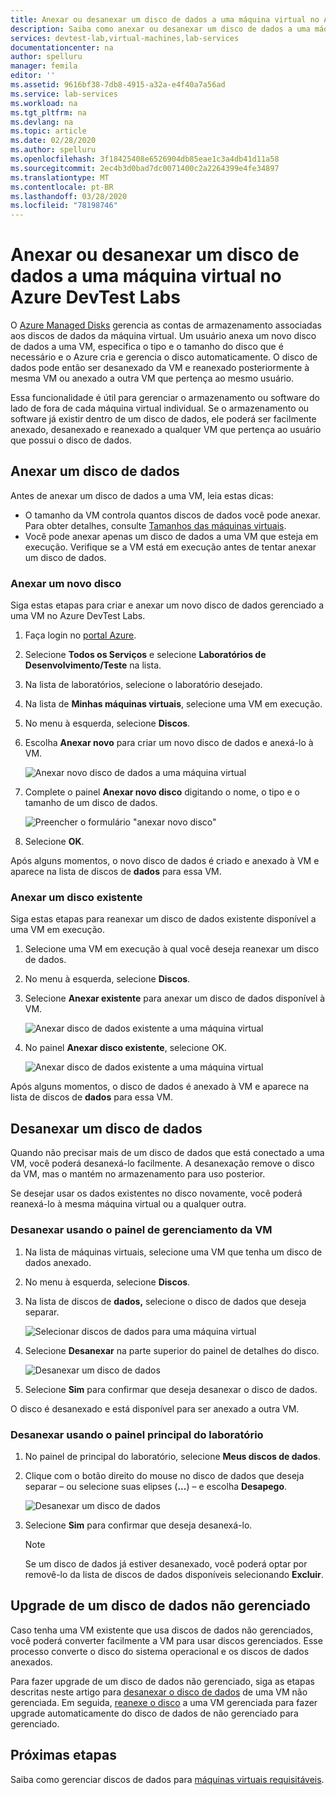 ```yaml
---
title: Anexar ou desanexar um disco de dados a uma máquina virtual no Azure DevTest Labs
description: Saiba como anexar ou desanexar um disco de dados a uma máquina virtual no Azure DevTest Labs
services: devtest-lab,virtual-machines,lab-services
documentationcenter: na
author: spelluru
manager: femila
editor: ''
ms.assetid: 9616bf38-7db8-4915-a32a-e4f40a7a56ad
ms.service: lab-services
ms.workload: na
ms.tgt_pltfrm: na
ms.devlang: na
ms.topic: article
ms.date: 02/28/2020
ms.author: spelluru
ms.openlocfilehash: 3f18425408e6526904db85eae1c3a4db41d11a58
ms.sourcegitcommit: 2ec4b3d0bad7dc0071400c2a2264399e4fe34897
ms.translationtype: MT
ms.contentlocale: pt-BR
ms.lasthandoff: 03/28/2020
ms.locfileid: "78198746"
---
```

# <a name="attach-or-detach-a-data-disk-to-a-virtual-machine-in-azure-devtest-labs"></a>Anexar ou desanexar um disco de dados a uma máquina virtual no Azure DevTest Labs
O [Azure Managed Disks](https://docs.microsoft.com/azure/virtual-machines/windows/managed-disks-overview) gerencia as contas de armazenamento associadas aos discos de dados da máquina virtual. Um usuário anexa um novo disco de dados a uma VM, especifica o tipo e o tamanho do disco que é necessário e o Azure cria e gerencia o disco automaticamente. O disco de dados pode então ser desanexado da VM e reanexado posteriormente à mesma VM ou anexado a outra VM que pertença ao mesmo usuário.

Essa funcionalidade é útil para gerenciar o armazenamento ou software do lado de fora de cada máquina virtual individual. Se o armazenamento ou software já existir dentro de um disco de dados, ele poderá ser facilmente anexado, desanexado e reanexado a qualquer VM que pertença ao usuário que possui o disco de dados.

## <a name="attach-a-data-disk"></a>Anexar um disco de dados
Antes de anexar um disco de dados a uma VM, leia estas dicas:

- O tamanho da VM controla quantos discos de dados você pode anexar. Para obter detalhes, consulte [Tamanhos das máquinas virtuais](https://docs.microsoft.com/azure/virtual-machines/windows/sizes).
- Você pode anexar apenas um disco de dados a uma VM que esteja em execução. Verifique se a VM está em execução antes de tentar anexar um disco de dados.

### <a name="attach-a-new-disk"></a>Anexar um novo disco
Siga estas etapas para criar e anexar um novo disco de dados gerenciado a uma VM no Azure DevTest Labs.

1. Faça login no [portal Azure](https://go.microsoft.com/fwlink/p/?LinkID=525040).
1. Selecione **Todos os Serviços** e selecione **Laboratórios de Desenvolvimento/Teste** na lista.
1. Na lista de laboratórios, selecione o laboratório desejado. 
1. Na lista de **Minhas máquinas virtuais**, selecione uma VM em execução.
1. No menu à esquerda, selecione **Discos**.
1. Escolha **Anexar novo** para criar um novo disco de dados e anexá-lo à VM.

    ![Anexar novo disco de dados a uma máquina virtual](./media/devtest-lab-attach-detach-data-disk/devtest-lab-attach-new.png)
1. Complete o painel **Anexar novo disco** digitando o nome, o tipo e o tamanho de um disco de dados.

    ![Preencher o formulário "anexar novo disco"](./media/devtest-lab-attach-detach-data-disk/devtest-lab-attach-new-form.png)
1. Selecione **OK**.

Após alguns momentos, o novo disco de dados é criado e anexado à VM e aparece na lista de discos de **dados** para essa VM.

### <a name="attach-an-existing-disk"></a>Anexar um disco existente
Siga estas etapas para reanexar um disco de dados existente disponível a uma VM em execução. 

1. Selecione uma VM em execução à qual você deseja reanexar um disco de dados.
1. No menu à esquerda, selecione **Discos**.
1. Selecione **Anexar existente** para anexar um disco de dados disponível à VM.

    ![Anexar disco de dados existente a uma máquina virtual](./media/devtest-lab-attach-detach-data-disk/devtest-lab-attach-existing-button.png)

1. No painel **Anexar disco existente**, selecione OK.

    ![Anexar disco de dados existente a uma máquina virtual](./media/devtest-lab-attach-detach-data-disk/devtest-lab-attach-existing.png)

Após alguns momentos, o disco de dados é anexado à VM e aparece na lista de discos de **dados** para essa VM.

## <a name="detach-a-data-disk"></a>Desanexar um disco de dados
Quando não precisar mais de um disco de dados que está conectado a uma VM, você poderá desanexá-lo facilmente. A desanexação remove o disco da VM, mas o mantém no armazenamento para uso posterior.

Se desejar usar os dados existentes no disco novamente, você poderá reanexá-lo à mesma máquina virtual ou a qualquer outra.

### <a name="detach-from-the-vms-management-pane"></a>Desanexar usando o painel de gerenciamento da VM
1. Na lista de máquinas virtuais, selecione uma VM que tenha um disco de dados anexado.
1. No menu à esquerda, selecione **Discos**.
1. Na lista de discos de **dados,** selecione o disco de dados que deseja separar.

    ![Selecionar discos de dados para uma máquina virtual](./media/devtest-lab-attach-detach-data-disk/devtest-lab-detach-button.png) 
1. Selecione **Desanexar** na parte superior do painel de detalhes do disco.

    ![Desanexar um disco de dados](./media/devtest-lab-attach-detach-data-disk/devtest-lab-detach-data-disk2.png)
1. Selecione **Sim** para confirmar que deseja desanexar o disco de dados.

O disco é desanexado e está disponível para ser anexado a outra VM. 
### <a name="detach-from-the-labs-main-pane"></a>Desanexar usando o painel principal do laboratório
1. No painel de principal do laboratório, selecione **Meus discos de dados**.
1. Clique com o botão direito do mouse no disco de dados que deseja separar – ou selecione suas elipses (**...**) – e escolha **Desapego**.

    ![Desanexar um disco de dados](./media/devtest-lab-attach-detach-data-disk/devtest-lab-detach-data-disk.png)
1. Selecione **Sim** para confirmar que deseja desanexá-lo.

   > [!NOTE]
   > Se um disco de dados já estiver desanexado, você poderá optar por removê-lo da lista de discos de dados disponíveis selecionando **Excluir**.
   >
   >

## <a name="upgrade-an-unmanaged-data-disk"></a>Upgrade de um disco de dados não gerenciado
Caso tenha uma VM existente que usa discos de dados não gerenciados, você poderá converter facilmente a VM para usar discos gerenciados. Esse processo converte o disco do sistema operacional e os discos de dados anexados.

Para fazer upgrade de um disco de dados não gerenciado, siga as etapas descritas neste artigo para [desanexar o disco de dados](#detach-a-data-disk) de uma VM não gerenciada. Em seguida, [reanexe o disco](#attach-an-existing-disk) a uma VM gerenciada para fazer upgrade automaticamente do disco de dados de não gerenciado para gerenciado.

## <a name="next-steps"></a>Próximas etapas
Saiba como gerenciar discos de dados para [máquinas virtuais requisitáveis](devtest-lab-add-claimable-vm.md#unclaim-a-vm).

